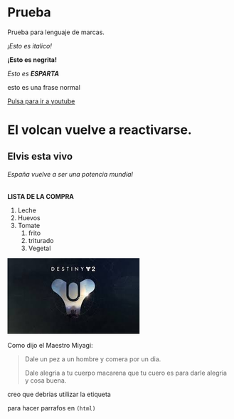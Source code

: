 # Prueba
Prueba para lenguaje de marcas.

*¡Esto es italico!*

**¡Esto es negrita!**

_Esto es **ESPARTA**_

esto es una frase normal

[Pulsa para ir a youtube](https://www.youtube.com/watch?v=dQw4w9WgXcQ)

# El volcan vuelve a reactivarse.

## Elvis esta vivo

###### España vuelve a ser una potencia mundial

**LISTA DE LA COMPRA**

1. Leche
1. Huevos
1. Tomate
   1. frito 
   1. triturado
   1. Vegetal

![Icono Videojuego](/logotipo/destiny.jpg)

Como dijo el Maestro Miyagi:

> Dale un pez a un hombre y comera por un dia.
> 
> Dale alegria a tu cuerpo macarena que tu cuero es para darle alegria y cosa buena.

creo que debrias utilizar la etiqueta <p> para hacer parrafos en `(html)`

